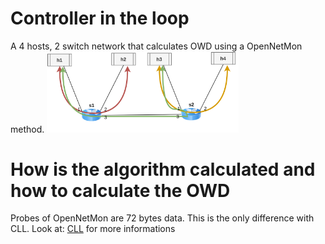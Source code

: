 # Controller in the loop
A 4 hosts, 2 switch network that calculates OWD using a OpenNetMon method.
<img src="/misc/img/P4img-test_CLL.png" alt="cll.png" style="zoom:30%;"/> 

# How is the algorithm calculated and how to calculate the OWD
Probes of OpenNetMon are 72 bytes data. This is the only difference with CLL.
Look at: [CLL](/test_algorithms/Controller_in_the_loop/) for more informations
